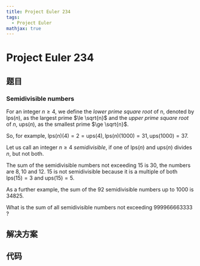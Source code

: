 ```yaml
---
title: Project Euler 234
tags:
  - Project Euler
mathjax: true
---
```

<escape><!-- more --></escape>


# Project Euler 234
## 题目
### Semidivisible numbers

For an integer $n \ge 4$, we define the *lower prime square root* of n, denoted by $\text{lps}(n)$, as the largest prime $\le \sqrt{n}$ and the *upper prime square root* of $n$, $\text{ups}(n)$, as the smallest prime $\ge \sqrt{n}$.

So, for example, $\text{lps}(n)(4) = 2 = \text{ups}(4), \text{lps}(n)(1000) = 31, \text{ups}(1000) = 37$.

Let us call an integer $n \ge 4$ *semidivisible*, if one of $\text{lps}(n)$ and $\text{ups}(n)$ divides $n$, but not both.

The sum of the semidivisible numbers not exceeding $15$ is $30$, the numbers are $8, 10$ and $12$. $15$ is not semidivisible because it is a multiple of both $\text{lps}(15)=3$ and $\text{ups}(15)=5$.

As a further example, the sum of the $92$ semidivisible numbers up to $1000$ is $34825$.

What is the sum of all semidivisible numbers not exceeding $999966663333$ ?


## 解决方案


## 代码


